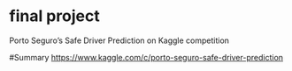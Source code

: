 # final project
Porto Seguro’s Safe Driver Prediction on Kaggle competition

#Summary
https://www.kaggle.com/c/porto-seguro-safe-driver-prediction

